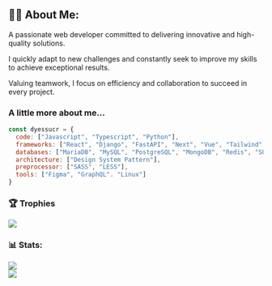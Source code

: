 ## 👨‍💻 About Me:
A passionate web developer committed to delivering innovative and high-quality solutions.

I quickly adapt to new challenges and constantly seek to improve my skills to achieve exceptional results.

Valuing teamwork, I focus on efficiency and collaboration to succeed in every project.

### A little more about me...
```javascript
const dyessucr = {
  code: ["Javascript", "Typescript", "Python"],
  frameworks: ["React", "Django", "FastAPI", "Next", "Vue", "Tailwind", "Bootstrap"],
  databases: ["MariaDB", "MySQL", "PostgreSQL", "MongoDB", "Redis", "SQlite"],
  architecture: ["Design System Pattern"],
  preprocessor: ["SASS", "LESS"],
  tools: ["Figma", "GraphQL". "Linux"]
}
```

### 🏆 Trophies
![](https://github-profile-trophy.vercel.app/?username=dyessucr&theme=discord&no-frame=true&no-bg=true&margin-w=4)

### 📊 Stats:
<!-- ![](https://github-readme-stats.vercel.app/api?username=dyessucr&theme=react&hide_border=true&include_all_commits=false&count_private=false)<br/> -->
![](https://github-readme-streak-stats.herokuapp.com/?user=dyessucr&theme=react&hide_border=true)<br/>
![](https://github-readme-stats-sigma-five.vercel.app/api/top-langs/?username=dyessucr&theme=react&hide_border=true&include_all_commits=false&count_private=false&layout=compact)
